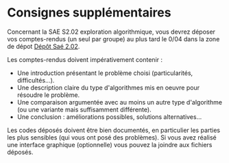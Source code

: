 # Consignes supplémentaires

Concernant la SAE S2.02 exploration algorithmique, vous devrez déposer vos comptes-rendus (un seul par groupe) au plus tard le 0/04 dans la zone de dépot 
[Dépôt Saé 2.02](https://foad.univ-rennes1.fr/mod/assign/view.php?id=684312).

Les comptes-rendus doivent impérativement contenir :
  * Une introduction présentant le problème choisi (particularités, difficultés...).   
  * Une description claire du type d'algorithmes mis en oeuvre pour résoudre le problème.
  * Une comparaison argumentée avec au moins un autre type d'algorithme (ou une variante mais suffisamment différente).
  * Une conclusion : améliorations possibles, solutions alternatives...

Les codes déposés doivent être bien documentés, en particulier les parties les plus sensibles (qui vous ont posé des problèmes).
Si vous avez réalisé une interface graphique (optionnelle) vous pouvez la joindre aux fichiers déposés.
